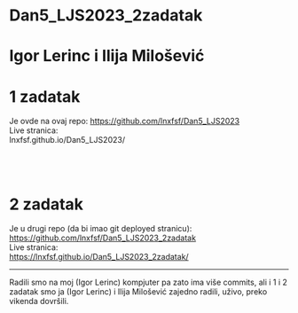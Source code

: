 # Dan5_LJS2023_2zadatak

# Igor Lerinc i Ilija Milošević<br>


# 1 zadatak 
Je ovde na ovaj repo: https://github.com/lnxfsf/Dan5_LJS2023 <br>
Live stranica:<br>
lnxfsf.github.io/Dan5_LJS2023/<br>
<br>
<br><br>

# 2 zadatak 
Je u drugi repo (da bi imao git deployed stranicu): https://github.com/lnxfsf/Dan5_LJS2023_2zadatak<br>
Live stranica:<br>
https://lnxfsf.github.io/Dan5_LJS2023_2zadatak/<br>


-------

Radili smo na moj (Igor Lerinc) kompjuter pa zato ima više commits, ali i 1 i 2 zadatak smo ja (Igor Lerinc) i Ilija Milošević zajedno radili, uživo, preko vikenda dovršili. 


